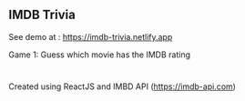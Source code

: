 ## IMDB Trivia

See demo at : https://imdb-trivia.netlify.app

Game 1: Guess which movie has the IMDB rating

#

Created using ReactJS and IMBD API (https://imdb-api.com)
